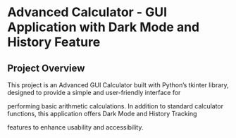 # Advanced Calculator - GUI Application with Dark Mode and History Feature

## Project Overview

This project is an Advanced GUI Calculator built with Python’s tkinter library, designed to provide a simple and user-friendly interface for 

performing basic arithmetic calculations. In addition to standard calculator functions, this application offers Dark Mode and History Tracking 

features to enhance usability and accessibility.



